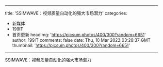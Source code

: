 
---
title: 'SSIMWAVE：视频质量自动化的强大市场潜力'
categories: 
 - 新媒体
 - 199IT
 - 首页更新
headimg: 'https://picsum.photos/400/300?random=6651'
author: 199IT
comments: false
date: Thu, 10 Mar 2022 03:26:37 GMT
thumbnail: 'https://picsum.photos/400/300?random=6651'
---

<div>   
SSIMWAVE：视频质量自动化的强大市场潜力  
</div>
            